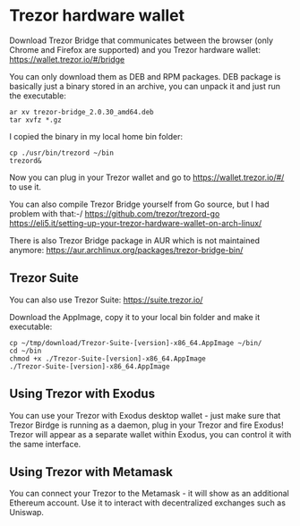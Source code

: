 # Trezor hardware wallet

Download Trezor Bridge that communicates between the browser (only Chrome and Firefox are supported) and you Trezor hardware wallet:
<https://wallet.trezor.io/#/bridge>

You can only download them as DEB and RPM packages. DEB package is basically just a binary stored in an archive, you can unpack it and just run the executable:
```
ar xv trezor-bridge_2.0.30_amd64.deb 
tar xvfz *.gz
```

I copied the binary in my local home bin folder:
```
cp ./usr/bin/trezord ~/bin
trezord&
```

Now you can plug in your Trezor wallet and go to <https://wallet.trezor.io/#/> to use it.

You can also compile Trezor Bridge yourself from Go source, but I had problem with that:-/
<https://github.com/trezor/trezord-go>
<https://eli5.it/setting-up-your-trezor-hardware-wallet-on-arch-linux/>

There is also Trezor Bridge package in AUR which is not maintained anymore:
<https://aur.archlinux.org/packages/trezor-bridge-bin/>

## Trezor Suite

You can also use Trezor Suite:
<https://suite.trezor.io/>

Download the AppImage, copy it to your local bin folder and make it executable:
```
cp ~/tmp/download/Trezor-Suite-[version]-x86_64.AppImage ~/bin/
cd ~/bin
chmod +x ./Trezor-Suite-[version]-x86_64.AppImage
./Trezor-Suite-[version]-x86_64.AppImage
```

## Using Trezor with Exodus

You can use your Trezor with Exodus desktop wallet - just make sure that Trezor Birdge is running as a daemon, plug in your Trezor and fire Exodus! Trezor will appear as a separate wallet within Exodus, you can control it with the same interface.

## Using Trezor with Metamask

You can connect your Trezor to the Metamask - it will show as an additional Ethereum account. Use it to interact with decentralized exchanges such as Uniswap.

